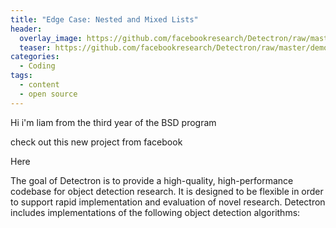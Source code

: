 ```yaml
---
title: "Edge Case: Nested and Mixed Lists"
header:
  overlay_image: https://github.com/facebookresearch/Detectron/raw/master/demo/output/33823288584_1d21cf0a26_k_example_output.jpg
  teaser: https://github.com/facebookresearch/Detectron/raw/master/demo/output/33823288584_1d21cf0a26_k_example_output.jpg
categories:
  - Coding
tags:
  - content
  - open source
---
```


Hi i'm liam from the third year of the BSD program

check out this new project from facebook
<p>Here<a href"https://github.com/facebookresearch/Detectron"/></p>


The goal of Detectron is to provide a high-quality, high-performance codebase for object detection research. It is designed to be flexible in order to support rapid implementation and evaluation of novel research. Detectron includes implementations of the following object detection algorithms:
